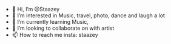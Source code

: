 - 👋 Hi, I’m @Staazey
- 👀 I’m interested in Music, travel, photo, dance and laugh a lot 
- 🌱 I’m currently learning Music, 
- 💞️ I’m looking to collaborate on with artist
- 📫 How to reach me insta: staazey

<!---
Staazey/Staazey is a ✨ special ✨ repository because its `README.md` (this file) appears on your GitHub profile.
You can click the Preview link to take a look at your changes.
--->
